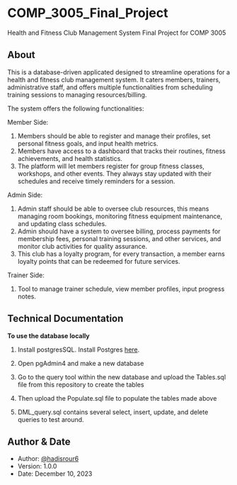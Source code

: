 # COMP_3005_Final_Project
Health and Fitness Club Management System Final Project for COMP 3005 

## About  
This is a database-driven applicated designed to streamline operations for a health and fitness club management system. It caters members, trainers,
administrative staff, and offers multiple functionalities from scheduling training sessions to managing resources/billing.

The system offers the following functionalities:

Member Side: 
  1. Members should be able to register and manage their profiles, set personal fitness goals, and input health metrics.
  2. Members have access to a dashboard that tracks their routines, fitness achievements, and health statistics.  
  3. The platform will let members register for group fitness classes, workshops, and other events. They always stay updated with their schedules and receive timely 
      reminders for a session. 

Admin Side: 
  1. Admin staff should be able to oversee club resources, this means managing room bookings, monitoring fitness equipment maintenance, and updating class schedules. 
  2. Admin should have a system to oversee billing, process payments for membership fees, personal training sessions, and other services, and monitor club activities 
     for quality assurance. 
  3. This club has a loyalty program, for every transaction, a member earns loyalty points that can be redeemed for future services. 

Trainer Side: 
  1. Tool to manage trainer schedule, view member profiles, input progress notes.

## Technical Documentation   

**To use the database locally**
  1. Install postgresSQL. Install Postgres [here]([https://www.postgresql.org/download/]).  

  2. Open pgAdmin4 and make a new database

  3. Go to the query tool within the new database and upload the Tables.sql file from this repository to create the tables

  4. Then upload the Populate.sql file to populate the tables made above
 
  5. DML_query.sql contains several select, insert, update, and delete queries to test around. 

 
## Author & Date 
- Author: [@hadisrour6](https://www.github.com/hadisrour6)
- Version: 1.0.0 
- Date: December 10, 2023 


